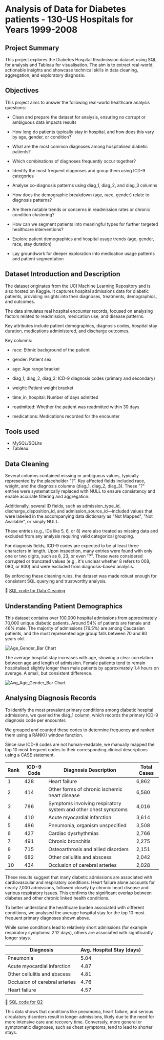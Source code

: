 # Analysis of Data for Diabetes patients - 130-US Hospitals for Years 1999-2008

## Project Summary
This project explores the Diabetes Hospital Readmission dataset using SQL for analysis and Tableau for visualisation. 
The aim is to extract real-world, actionable insights and showcase technical skills in data cleaning, aggregation, and exploratory diagnosis.

## Objectives

This project aims to answer the following real-world healthcare analysis questions:

- Clean and prepare the dataset for analysis, ensuring no corrupt or ambiguous data impacts results

- How long do patients typically stay in hospital, and how does this vary by age, gender, or condition?

- What are the most common diagnoses among hospitalised diabetic patients?

- Which combinations of diagnoses frequently occur together?
  
- Identify the most frequent diagnoses and group them using ICD-9 categories

- Analyse co-diagnosis patterns using diag_1, diag_2, and diag_3 columns

- How does the demographic breakdown (age, race, gender) relate to diagnosis patterns?

- Are there notable trends or concerns in readmission rates or chronic condition clustering?

- How can we segment patients into meaningful types for further targeted healthcare interventions?

- Explore patient demographics and hospital usage trends (age, gender, race, stay duration)

- Lay groundwork for deeper exploration into medication usage patterns and patient segmentation

## Dataset Introduction and Description


The dataset originates from the UCI Machine Learning Repository and is also hosted on Kaggle. It captures hospital admissions data for diabetic patients, providing insights into their diagnoses, treatments, demographics, and outcomes.

The data simulates real hospital encounter records, focused on analysing factors related to readmission, medication use, and disease patterns.

Key attributes include patient demographics, diagnosis codes, hospital stay duration, medications administered, and discharge outcomes.

Key columns:

- race: Ethnic background of the patient

- gender: Patient sex

- age: Age range bracket

- diag_1, diag_2, diag_3: ICD-9 diagnosis codes (primary and secondary)

- weight: Patient weight bracket

- time_in_hospital: Number of days admitted

- readmitted: Whether the patient was readmitted within 30 days

- medications: Medications recorded for the encounter

## Tools used

- MySQL/SQLite
- Tableau

## Data Cleaning

Several columns contained missing or ambiguous values, typically represented by the placeholder "?". Key affected fields included race, weight, and the diagnosis columns (diag_1, diag_2, diag_3). These "?" entries were systematically replaced with NULL to ensure consistency and enable accurate filtering and aggregation.

Additionally, several ID fields, such as admission_type_id, discharge_disposition_id, and admission_source_id—included values that were labeled in the accompanying data dictionary as "Not Mapped", "Not Available", or simply NULL. 

These entries (e.g., IDs like 5, 6, or 8) were also treated as missing data and excluded from any analysis requiring valid categorical grouping.

For diagnosis fields, ICD-9 codes are expected to be at least three characters in length. Upon inspection, many entries were found with only one or two digits, such as 8, 23, or even "?". These were considered corrupted or truncated values (e.g., it's unclear whether 8 refers to 008, 080, or 800) and were excluded from diagnosis-based analysis.

By enforcing these cleaning rules, the dataset was made robust enough for consistent SQL querying and trustworthy analysis.

🔗 [SQL code for Data Cleaning](./sql/question_0_data_cleaning.sql)

## Understanding Patient Demographics

This dataset contains over 100,000 hospital admissions from approximately 70,000 unique diabetic patients. Around 54% of patients are female and 46% male. The majority of admissions (76.5%) are among Caucasian patients, and the most represented age group falls between 70 and 80 years old.

![Age_Gender_Bar Chart](./visuals/01_age_gender.png)

The average hospital stay increases with age, showing a clear correlation between age and length of admission. 
Female patients tend to remain hospitalised slightly longer than male patients by approximately 1.4 hours on average. A small, but consistent difference.

![Avg_Age_Gender_Bar Chart](./visuals/02_avg_hospital_stay.png)

## Analysing Diagnosis Records

To identify the most prevalent primary conditions among diabetic hospital admissions, we queried the diag_1 column, which records the primary ICD-9 diagnosis code per encounter. 

We grouped and counted these codes to determine frequency and ranked them using a RANK() window function.

Since raw ICD-9 codes are not human-readable, we manually mapped the top 10 most frequent codes to their corresponding clinical descriptions using a CASE statement.

| Rank | ICD-9 Code | Diagnosis Description                                      | Total Cases |
|------|------------|-------------------------------------------------------------|-------------|
| 1    | 428        | Heart failure                                               | 6,862       |
| 2    | 414        | Other forms of chronic ischemic heart disease              | 6,580       |
| 3    | 786        | Symptoms involving respiratory system and other chest symptoms | 4,016   |
| 4    | 410        | Acute myocardial infarction                                 | 3,614       |
| 5    | 486        | Pneumonia, organism unspecified                             | 3,508       |
| 6    | 427        | Cardiac dysrhythmias                                        | 2,766       |
| 7    | 491        | Chronic bronchitis                                          | 2,275       |
| 8    | 715        | Osteoarthrosis and allied disorders                         | 2,151       |
| 9    | 682        | Other cellulitis and abscess                                | 2,042       |
| 10   | 434        | Occlusion of cerebral arteries                              | 2,028       |


These results suggest that many diabetic admissions are associated with cardiovascular and respiratory conditions. Heart failure alone accounts for nearly 7,000 admissions, followed closely by chronic heart disease and various respiratory issues. This confirms the significant overlap between diabetes and other chronic linked health conditions.

To better understand the healthcare burden associated with different conditions, we analysed the average hospital stay for the top 10 most frequent primary diagnoses shown above. 

While some conditions lead to relatively short admissions (for example respiratory symptoms: 2.12 days), others are associated with significantly longer stays.

| Diagnosis                        | Avg. Hospital Stay (days) |
|----------------------------------|----------------------------|
| Pneumonia                        | 5.04                       |
| Acute myocardial infarction      | 4.87                       |
| Other cellulitis and abscess     | 4.81                       |
| Occlusion of cerebral arteries   | 4.76                       |
| Heart failure                    | 4.57                       |


🔗 [SQL code for Q2](./sql/question_2_diagnosis_avg_stay.sql)


This data shows that conditions like pneumonia, heart failure, and serious circulatory disorders result in longer admissions, likely due to the need for more intensive care and recovery time. Conversely, more general or symptomatic diagnoses, such as chest symptoms, tend to lead to shorter stays.
